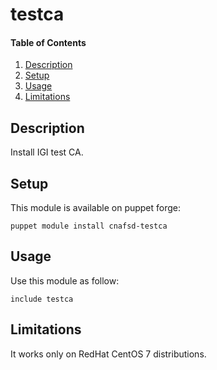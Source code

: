 
# testca

#### Table of Contents

1. [Description](#description)
2. [Setup](#setup)
3. [Usage](#usage)
4. [Limitations](#limitations)

## Description

Install IGI test CA.

## Setup

This module is available on puppet forge:

```
puppet module install cnafsd-testca
```

## Usage

Use this module as follow:

```
include testca
```

## Limitations

It works only on RedHat CentOS 7 distributions.

